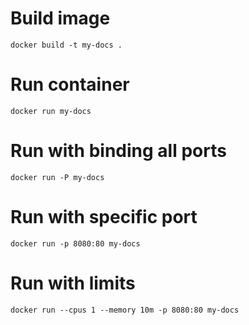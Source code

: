 # Build image 
```shell
docker build -t my-docs .
```

# Run container
```shell
docker run my-docs
```

# Run with binding all ports
```shell
docker run -P my-docs
```

# Run with specific port
```shell
docker run -p 8080:80 my-docs
```

# Run with limits
```shell
docker run --cpus 1 --memory 10m -p 8080:80 my-docs
```
